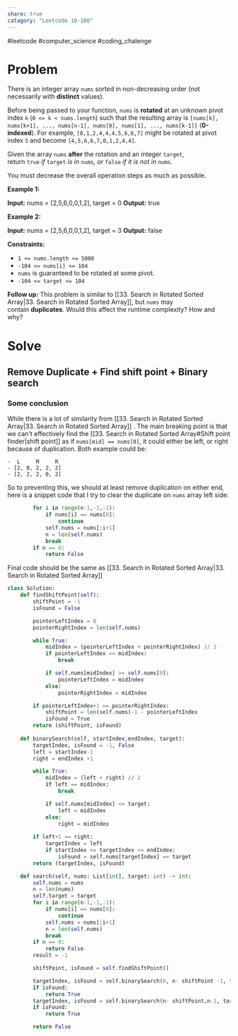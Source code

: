```yaml
---
share: true
catagory: "Leetcode 10-100"
---
```

#leetcode #computer_science #coding_chalenge

# Problem

There is an integer array `nums` sorted in non-decreasing order (not necessarily with **distinct** values).

Before being passed to your function, `nums` is **rotated** at an unknown pivot index `k` (`0 <= k < nums.length`) such that the resulting array is `[nums[k], nums[k+1], ..., nums[n-1], nums[0], nums[1], ..., nums[k-1]]` (**0-indexed**). For example, `[0,1,2,4,4,4,5,6,6,7]` might be rotated at pivot index `5` and become `[4,5,6,6,7,0,1,2,4,4]`.

Given the array `nums` **after** the rotation and an integer `target`, return `true` _if_ `target` _is in_ `nums`_, or_ `false` _if it is not in_ `nums`_._

You must decrease the overall operation steps as much as possible.

**Example 1:**

**Input:** nums = [2,5,6,0,0,1,2], target = 0
**Output:** true

**Example 2:**

**Input:** nums = [2,5,6,0,0,1,2], target = 3
**Output:** false

**Constraints:**

- `1 <= nums.length <= 5000`
- `-104 <= nums[i] <= 104`
- `nums` is guaranteed to be rotated at some pivot.
- `-104 <= target <= 104`

**Follow up:** This problem is similar to [[33. Search in Rotated Sorted Array|33. Search in Rotated Sorted Array]], but `nums` may contain **duplicates**. Would this affect the runtime complexity? How and why?
# Solve
## Remove Duplicate + Find shift point + Binary search

### Some conclusion
While there is a lot of similarity from [[33. Search in Rotated Sorted Array|33. Search in Rotated Sorted Array]] . The main breaking point is that we can't effectively find the [[33. Search in Rotated Sorted Array#Shift point finder|shift point]] as if `nums[mid] == nums[0]`, it could either be left, or right because of duplication. Both example could be:
```
-  L     M     R
- [2, 0, 2, 2, 2]
- [2, 2, 2, 0, 2]
```

So to preventing this, we should at least remove duplication on either end, here is a snippet code that I try to clear the duplicate on `nums` array left side:
```python
        for i in range(n-1,-1,-1):
            if nums[i] == nums[0]:
                continue
            self.nums = nums[:i+1]
            n = len(self.nums)
            break
        if n == 0:
            return False
```

Final code should be the same as [[33. Search in Rotated Sorted Array|33. Search in Rotated Sorted Array]]
```python
class Solution:
    def findShiftPoint(self):
        shiftPoint = -1
        isFound = False

        pointerLeftIndex = 0
        pointerRightIndex = len(self.nums)

        while True:
            midIndex = (pointerLeftIndex + pointerRightIndex) // 2
            if pointerLeftIndex == midIndex:
                break

            if self.nums[midIndex] >= self.nums[0]:
                pointerLeftIndex = midIndex
            else:
                pointerRightIndex = midIndex

        if pointerLeftIndex+1 == pointerRightIndex:
            shiftPoint = len(self.nums)-1 - pointerLeftIndex
            isFound = True
        return (shiftPoint, isFound)
    
    def binarySearch(self, startIndex,endIndex, target):
        targetIndex, isFound = -1, False
        left = startIndex-1
        right = endIndex +1

        while True:
            midIndex = (left + right) // 2
            if left == midIndex:
                break 

            if self.nums[midIndex] <= target:
                left = midIndex
            else:
                right = midIndex
        
        if left+1 == right:
            targetIndex = left
            if startIndex <= targetIndex <= endIndex:
                isFound = self.nums[targetIndex] == target
        return (targetIndex, isFound)

    def search(self, nums: List[int], target: int) -> int:
        self.nums = nums
        n = len(nums)
        self.target = target
        for i in range(n-1,-1,-1):
            if nums[i] == nums[0]:
                continue
            self.nums = nums[:i+1]
            n = len(self.nums)
            break
        if n == 0:
            return False
        result = -1

        shiftPoint, isFound = self.findShiftPoint()

        targetIndex, isFound = self.binarySearch(0, n- shiftPoint -1, target)
        if isFound:
            return True
        targetIndex, isFound = self.binarySearch(n- shiftPoint,n-1, target)
        if isFound:
            return True

        return False
```